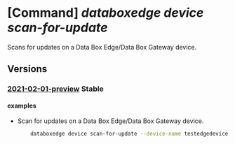 # [Command] _databoxedge device scan-for-update_

Scans for updates on a Data Box Edge/Data Box Gateway device.

## Versions

### [2021-02-01-preview](/Resources/mgmt-plane/L3N1YnNjcmlwdGlvbnMve30vcmVzb3VyY2Vncm91cHMve30vcHJvdmlkZXJzL21pY3Jvc29mdC5kYXRhYm94ZWRnZS9kYXRhYm94ZWRnZWRldmljZXMve30vc2NhbmZvcnVwZGF0ZXM=/2021-02-01-preview.xml) **Stable**

<!-- mgmt-plane /subscriptions/{}/resourcegroups/{}/providers/microsoft.databoxedge/databoxedgedevices/{}/scanforupdates 2021-02-01-preview -->

#### examples

- Scan for updates on a Data Box Edge/Data Box Gateway device.
    ```bash
        databoxedge device scan-for-update --device-name testedgedevice --resource-group GroupForEdgeAutomation
    ```
